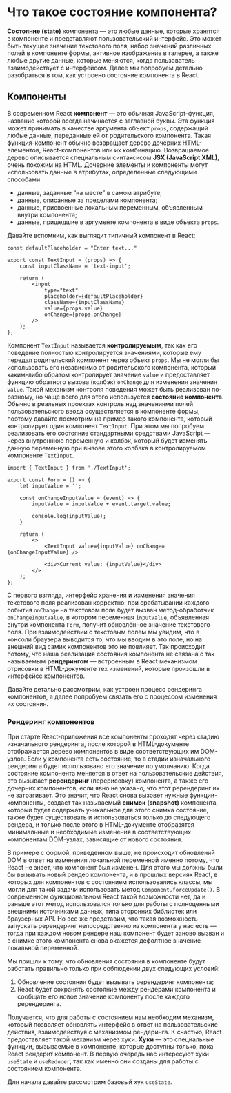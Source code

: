 # Что такое состояние компонента?

**Состояние (state)** компонента — это любые данные, которые хранятся в компоненте и представляют пользовательский интерфейс. Это может быть текущее значение текстового поля, набор значений различных полей в компоненте формы, активное изображение в галерее, а также любые другие данные, которые меняются, когда пользователь взаимодействует с интерфейсом. Далее мы попробуем детально разобраться в том, как устроено состояние компонента в React.

## Компоненты

В современном React **компонент** — это обычная JavaScript-функция, название которой всегда начинается с заглавной буквы. Эта функция может принимать в качестве аргумента объект `props`, содержащий любые данные, переданные ей от родительского компонента. Такая функция-компонент обычно возвращает дерево дочерних HTML-элементов, React-компонентов или их комбинацию. Возвращаемое дерево описывается специальным синтаксисом **JSX (JavaScript XML)**, очень похожим на HTML. Дочерние элементы и компоненты могут использовать данные в атрибутах, определенные следующими способами:

- данные, заданные “на месте” в самом атрибуте;
- данные, описанные за пределами компонента;
- данные, присвоенные локальным переменным, объявленным внутри компонента;
- данные, пришедшие в аргументе компонента в виде объекта `props`.

Давайте вспомним, как выглядит типичный компонент в React:

```tsx
const defaultPlaceholder = "Enter text..."

export const TextInput = (props) => {
	const inputClassName = 'text-input';

	return (
		<input
			type="text"
			placeholder={defaultPlaceholder}
			className={inputClassName}
			value={props.value}
			onChange={props.onChange}
		/>
	);
};
```

Компонент `TextInput` называется **контролируемым**, так как его поведение полностью контролируется значениями, которые ему передал родительский компонент через объект `props`. Мы не могли бы использовать его независимо от родительского компонента, который каким-либо образом контролирует значение `value` и предоставляет функцию обратного вызова (колбэк) `onChange` для изменения значения `value`. Такой механизм контроля поведения может быть реализован по-разному, но чаще всего для этого используется **состояние компонента**. Обычно в реальных проектах контроль над значениями полей пользовательского ввода осуществляется в компоненте формы, поэтому давайте посмотрим на пример такого компонента, который контролирует один компонент `TextInput`. При этом мы попробуем реализовать его состояние стандартными средствами JavaScript — через внутреннюю переменную и колбэк, который будет изменять данную переменную при вызове этого колбэка в контролируемом компоненте `TextInput`.

```tsx
import { TextInput } from './TextInput';

export const Form = () => {
	let inputValue = '';

	const onChangeInputValue = (event) => {
		inputValue = inputValue + event.target.value;

		console.log(inputValue);
	}

	return (
		<>
			<TextInput value={inputValue} onChange={onChangeInputValue} />

			<div>Current value: {inputValue}</div>
		</>
	);
};
```

С первого взгляда, интерфейс хранения и изменения значения текстового поля реализован корректно: при срабатывании каждого события `onChange` на текстовом поле будет вызван метод-обработчик `onChangeInputValue`, в котором переменная `inputValue`, объявленная внутри компонента `Form`, получит обновлённое значение текстового поля. При взаимодействии с текстовым полем мы увидим, что в консоли браузера выводится то, что мы вводим в это поле, но на внешний вид самих компонентов это не повлияет. Так происходит потому, что наша реализация состояния компонента не связана с так называемым **рендерингом** — встроенным в React механизмом отрисовки в HTML-документе тех изменений, которые произошли в интерфейсе компонентов.

Давайте детально рассмотрим, как устроен процесс рендеринга компонентов, а далее попробуем связать его с процессом изменения их состояния.

### Рендеринг компонентов

При старте React-приложения все компоненты проходят через стадию изначального рендеринга, после которой в HTML-документе отображается дерево компонентов в виде соответствующих им DOM-узлов. Если у компонента есть состояние, то в стадии изначального рендеринга будет использовано его значение по умолчанию. Когда состояние компонента меняется в ответ на пользовательские действия, это вызывает **ререндеринг** (перерисовку) компонента, а также его дочерних компонентов, если явно не указано, что этот ререндеринг их не затрагивает. Это значит, что React снова вызовет нужные функции-компоненты, создаст так называемый **снимок (snapshot)** компонента, который будет содержать уникальное для этого снимка состояние, также будет существовать и использоваться только до следующего рендера, и только после этого в HTML-документе отобразятся минимальные и необходимые изменения в соответствующих компонентам DOM-узлах, зависящие от нового состояния.

В примере с формой, приведенном выше, не происходит обновлений DOM в ответ на изменения локальной переменной именно потому, что React не знает, что компонент был изменен. Для этого мы должны были бы вызывать новый рендер компонента, и в прошлых версиях React, в которых для компонентов с состоянием использовались классы, мы могли для такой задачи использовать метод `Component.forceUpdate()`. В современном функциональном React такой возможности нет, да и раньше этот метод использовался только для работы с полноценными внешними источниками данных, типа сторонних библиотек или браузерных API. Но все же представим, что такая возможность запускать ререндеринг непосредственно из компонента у нас есть — тогда при каждом новом рендере наш компонент будет заново вызван и в снимке этого компонента снова окажется дефолтное значение локальной переменной.

Мы пришли к тому, что обновления состояния в компоненте будут работать правильно только при соблюдении двух следующих условий:

1. Обновление состояния будет вызывать ререндеринг компонента;
2. React будет сохранять состояние между рендерами компонента и сообщать его новое значение компоненту после каждого ререндеринга.

Получается, что для работы с состоянием нам необходим механизм, который позволяет обновлять интерфейс в ответ на пользовательские действия, взаимодействуя с механизмом рендеринга. К счастью, React предоставляет такой механизм через хуки. **Хуки** — это специальные функции, вызываемые в компоненте, которые доступны только, пока React рендерит компонент. В первую очередь нас интересуют хуки `useState` и `useReducer`, так как именно они созданы для работы с состоянием компонента.

Для начала давайте рассмотрим базовый хук `useState`.
